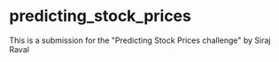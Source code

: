 # predicting_stock_prices
 This is a submission for the "Predicting Stock Prices challenge" by Siraj Raval
